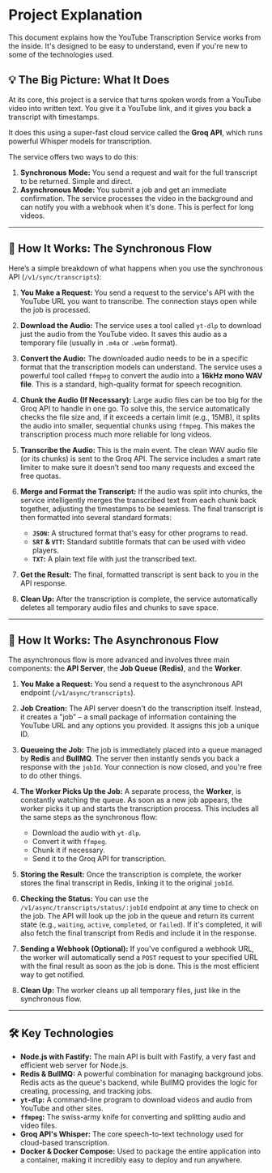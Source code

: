 # Project Explanation

This document explains how the YouTube Transcription Service works from the inside. It's designed to be easy to understand, even if you're new to some of the technologies used.

## 💡 The Big Picture: What It Does

At its core, this project is a service that turns spoken words from a YouTube video into written text. You give it a YouTube link, and it gives you back a transcript with timestamps.

It does this using a super-fast cloud service called the **Groq API**, which runs powerful Whisper models for transcription.

The service offers two ways to do this:
1.  **Synchronous Mode:** You send a request and wait for the full transcript to be returned. Simple and direct.
2.  **Asynchronous Mode:** You submit a job and get an immediate confirmation. The service processes the video in the background and can notify you with a webhook when it's done. This is perfect for long videos.

--- 

## 🌊 How It Works: The Synchronous Flow

Here’s a simple breakdown of what happens when you use the synchronous API (`/v1/sync/transcripts`):

1.  **You Make a Request:** You send a request to the service's API with the YouTube URL you want to transcribe. The connection stays open while the job is processed.

2.  **Download the Audio:** The service uses a tool called `yt-dlp` to download just the audio from the YouTube video. It saves this audio as a temporary file (usually in `.m4a` or `.webm` format).

3.  **Convert the Audio:** The downloaded audio needs to be in a specific format that the transcription models can understand. The service uses a powerful tool called `ffmpeg` to convert the audio into a **16kHz mono WAV file**. This is a standard, high-quality format for speech recognition.

4.  **Chunk the Audio (If Necessary):** Large audio files can be too big for the Groq API to handle in one go. To solve this, the service automatically checks the file size and, if it exceeds a certain limit (e.g., 15MB), it splits the audio into smaller, sequential chunks using `ffmpeg`. This makes the transcription process much more reliable for long videos.

5.  **Transcribe the Audio:** This is the main event. The clean WAV audio file (or its chunks) is sent to the Groq API. The service includes a smart rate limiter to make sure it doesn’t send too many requests and exceed the free quotas.

6.  **Merge and Format the Transcript:** If the audio was split into chunks, the service intelligently merges the transcribed text from each chunk back together, adjusting the timestamps to be seamless. The final transcript is then formatted into several standard formats:
    - **`JSON`:** A structured format that's easy for other programs to read.
    - **`SRT` & `VTT`:** Standard subtitle formats that can be used with video players.
    - **`TXT`:** A plain text file with just the transcribed text.

7.  **Get the Result:** The final, formatted transcript is sent back to you in the API response.

8.  **Clean Up:** After the transcription is complete, the service automatically deletes all temporary audio files and chunks to save space.

---

## 🚀 How It Works: The Asynchronous Flow

The asynchronous flow is more advanced and involves three main components: the **API Server**, the **Job Queue (Redis)**, and the **Worker**.

1.  **You Make a Request:** You send a request to the asynchronous API endpoint (`/v1/async/transcripts`).

2.  **Job Creation:** The API server doesn't do the transcription itself. Instead, it creates a "job" – a small package of information containing the YouTube URL and any options you provided. It assigns this job a unique ID.

3.  **Queueing the Job:** The job is immediately placed into a queue managed by **Redis** and **BullMQ**. The server then instantly sends you back a response with the `jobId`. Your connection is now closed, and you're free to do other things.

4.  **The Worker Picks Up the Job:** A separate process, the **Worker**, is constantly watching the queue. As soon as a new job appears, the worker picks it up and starts the transcription process. This includes all the same steps as the synchronous flow:
    - Download the audio with `yt-dlp`.
    - Convert it with `ffmpeg`.
    - Chunk it if necessary.
    - Send it to the Groq API for transcription.

5.  **Storing the Result:** Once the transcription is complete, the worker stores the final transcript in Redis, linking it to the original `jobId`.

6.  **Checking the Status:** You can use the `/v1/async/transcripts/status/:jobId` endpoint at any time to check on the job. The API will look up the job in the queue and return its current state (e.g., `waiting`, `active`, `completed`, or `failed`). If it's completed, it will also fetch the final transcript from Redis and include it in the response.

7.  **Sending a Webhook (Optional):** If you've configured a webhook URL, the worker will automatically send a `POST` request to your specified URL with the final result as soon as the job is done. This is the most efficient way to get notified.

8.  **Clean Up:** The worker cleans up all temporary files, just like in the synchronous flow.

--- 

## 🛠️ Key Technologies

- **Node.js with Fastify:** The main API is built with Fastify, a very fast and efficient web server for Node.js.
- **Redis & BullMQ:** A powerful combination for managing background jobs. Redis acts as the queue's backend, while BullMQ provides the logic for creating, processing, and tracking jobs.
- **`yt-dlp`:** A command-line program to download videos and audio from YouTube and other sites.
- **`ffmpeg`:** The swiss-army knife for converting and splitting audio and video files.
- **Groq API's Whisper:** The core speech-to-text technology used for cloud-based transcription.
- **Docker & Docker Compose:** Used to package the entire application into a container, making it incredibly easy to deploy and run anywhere.
